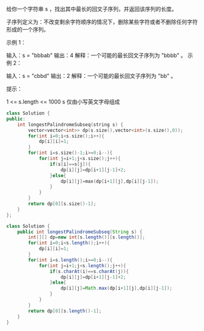 给你一个字符串 s ，找出其中最长的回文子序列，并返回该序列的长度。

子序列定义为：不改变剩余字符顺序的情况下，删除某些字符或者不删除任何字符形成的一个序列。

 

示例 1：

输入：s = "bbbab"
输出：4
解释：一个可能的最长回文子序列为 "bbbb" 。
示例 2：

输入：s = "cbbd"
输出：2
解释：一个可能的最长回文子序列为 "bb" 。


提示：

1 <= s.length <= 1000
s 仅由小写英文字母组成

```c++
class Solution {
public:
    int longestPalindromeSubseq(string s) {
        vector<vector<int>> dp(s.size(),vector<int>(s.size(),0));
        for(int i=0;i<s.size();i++){
            dp[i][i]=1;
        }
        for(int i=s.size()-1;i>=0;i--){
            for(int j=i+1;j<s.size();j++){
                if(s[i]==s[j]){
                    dp[i][j]=dp[i+1][j-1]+2;
                }else{
                    dp[i][j]=max(dp[i+1][j],dp[i][j-1]);
                }
            }
        }
        return dp[0][s.size()-1];
    }
};
```

```java
class Solution {
    public int longestPalindromeSubseq(String s) {
        int[][] dp=new int[s.length()][s.length()];
        for(int i=0;i<s.length();i++){
            dp[i][i]=1;
        }
        for(int i=s.length();i>=0;i--){
            for(int j=i+1;j<s.length();j++){
                if(s.charAt(i)==s.charAt(j)){
                    dp[i][j]=dp[i+1][j-1]+2;
                }else{
                    dp[i][j]=Math.max(dp[i+1][j],dp[i][j-1]);
                }
            }
        }
        return dp[0][s.length()-1];
    }
}
```

